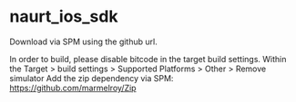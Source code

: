 # naurt_ios_sdk

Download via SPM using the github url.

In order to build, please disable bitcode in the target build settings.
Within the Target > build settings > Supported Platforms > Other > Remove simulator
Add the zip dependency via SPM: https://github.com/marmelroy/Zip
